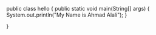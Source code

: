 public class hello {
    public static void main(String[] args) {
        System.out.println("My Name is Ahmad Alali");
    }

}
